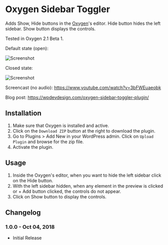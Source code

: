 # Oxygen Sidebar Toggler #

Adds Show, Hide buttons in the [Oxygen](http://oxygenbuilder.com/)'s editor. Hide button hides the left sidebar. Show button displays the controls.

Tested in Oxygen 2.1 Beta 1.

Default state (open):

![Screenshot](https://wpdevdesign.com/wp-content/uploads/2018/10/oxygen-sidebar-toggler-open.jpg)

Closed state:

![Screenshot](https://wpdevdesign.com/wp-content/uploads/2018/10/oxygen-sidebar-toggler-close.jpg)

Screencast (no audio): https://www.youtube.com/watch?v=3bFWEuaeobk

Blog post: https://wpdevdesign.com/oxygen-sidebar-toggler-plugin/

## Installation ##

1. Make sure that Oxygen is installed and active.
2. Click on the `Download ZIP` button at the right to download the plugin.
3. Go to Plugins > Add New in your WordPress admin. Click on `Upload Plugin` and browse for the zip file.
4. Activate the plugin.

## Usage ##

1. Inside the Oxygen's editor, when you want to hide the left sidebar click on the Hide button.
2. With the left sidebar hidden, when any element in the preview is clicked or + Add button clicked, the controls do not appear.
3. Click on Show button to display the controls.

## Changelog ##

### 1.0.0 - Oct 04, 2018 ###
* Initial Release
